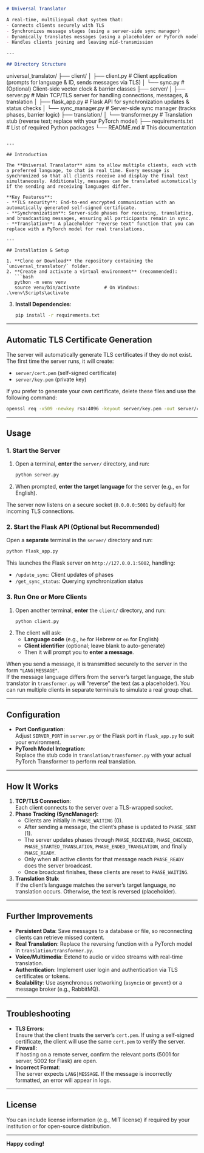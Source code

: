 ```markdown
# Universal Translator

A real-time, multilingual chat system that:
- Connects clients securely with TLS
- Synchronizes message stages (using a server-side sync manager)
- Dynamically translates messages (using a placeholder or PyTorch model)
- Handles clients joining and leaving mid-transmission

---

## Directory Structure

```
universal_translator/
├── client/
│   ├── client.py         # Client application (prompts for language & ID, sends messages via TLS)
│   └── sync.py           # (Optional) Client-side vector clock & barrier classes
├── server/
│   ├── server.py         # Main TCP/TLS server for handling connections, messages, & translation
│   ├── flask_app.py      # Flask API for synchronization updates & status checks
│   └── sync_manager.py   # Server-side sync manager (tracks phases, barrier logic)
├── translation/
│   └── transformer.py    # Translation stub (reverse text; replace with your PyTorch model)
├── requirements.txt      # List of required Python packages
└── README.md             # This documentation
```

---

## Introduction

The **Universal Translator** aims to allow multiple clients, each with a preferred language, to chat in real time. Every message is synchronized so that all clients receive and display the final text simultaneously. Additionally, messages can be translated automatically if the sending and receiving languages differ.

**Key Features**:
- **TLS security**: End-to-end encrypted communication with an automatically generated self-signed certificate.
- **Synchronization**: Server-side phases for receiving, translating, and broadcasting messages, ensuring all participants remain in sync.
- **Translation**: A placeholder "reverse text" function that you can replace with a PyTorch model for real translations.

---

## Installation & Setup

1. **Clone or Download** the repository containing the `universal_translator/` folder.
2. **Create and activate a virtual environment** (recommended):
   ```bash
   python -m venv venv
   source venv/bin/activate         # On Windows: .\venv\Scripts\activate
   ```
3. **Install Dependencies**:
   ```bash
   pip install -r requirements.txt
   ```

---

## Automatic TLS Certificate Generation

The server will automatically generate TLS certificates if they do not exist. The first time the server runs, it will create:
- `server/cert.pem` (self-signed certificate)
- `server/key.pem` (private key)

If you prefer to generate your own certificate, delete these files and use the following command:
   ```bash
   openssl req -x509 -newkey rsa:4096 -keyout server/key.pem -out server/cert.pem -days 365 -nodes
   ```

---

## Usage

### 1. Start the Server

1. Open a terminal, **enter** the `server/` directory, and run:
   ```bash
   python server.py
   ```
2. When prompted, **enter the target language** for the server (e.g., `en` for English).

The server now listens on a secure socket (`0.0.0.0:5001` by default) for incoming TLS connections.  

### 2. Start the Flask API (Optional but Recommended)

Open a **separate** terminal in the `server/` directory and run:
```bash
python flask_app.py
```
This launches the Flask server on `http://127.0.0.1:5002`, handling:
- `/update_sync`: Client updates of phases
- `/get_sync_status`: Querying synchronization status

### 3. Run One or More Clients

1. Open another terminal, **enter** the `client/` directory, and run:
   ```bash
   python client.py
   ```
2. The client will ask:
   - **Language code** (e.g., `he` for Hebrew or `en` for English)
   - **Client identifier** (optional; leave blank to auto-generate)
   - Then it will prompt you to **enter a message**.

When you send a message, it is transmitted securely to the server in the form `"LANG|MESSAGE"`.  
If the message language differs from the server’s target language, the stub translator in `transformer.py` will “reverse” the text (as a placeholder). You can run multiple clients in separate terminals to simulate a real group chat.

---

## Configuration

- **Port Configuration**:  
  Adjust `SERVER_PORT` in `server.py` or the Flask port in `flask_app.py` to suit your environment.
- **PyTorch Model Integration**:  
  Replace the stub code in `translation/transformer.py` with your actual PyTorch Transformer to perform real translation.

---

## How It Works

1. **TCP/TLS Connection**:  
   Each client connects to the server over a TLS-wrapped socket.  
2. **Phase Tracking (SyncManager)**:  
   - Clients are initially in `PHASE_WAITING` (0).  
   - After sending a message, the client’s phase is updated to `PHASE_SENT` (1).  
   - The server updates phases through `PHASE_RECEIVED`, `PHASE_CHECKED`, `PHASE_STARTED_TRANSLATION`, `PHASE_ENDED_TRANSLATION`, and finally `PHASE_READY`.  
   - Only when **all** active clients for that message reach `PHASE_READY` does the server broadcast.  
   - Once broadcast finishes, these clients are reset to `PHASE_WAITING`.  
3. **Translation Stub**:  
   If the client’s language matches the server’s target language, no translation occurs. Otherwise, the text is reversed (placeholder).  

---

## Further Improvements

- **Persistent Data**: Save messages to a database or file, so reconnecting clients can retrieve missed content.
- **Real Translation**: Replace the reversing function with a PyTorch model in `translation/transformer.py`.
- **Voice/Multimedia**: Extend to audio or video streams with real-time translation.
- **Authentication**: Implement user login and authentication via TLS certificates or tokens.
- **Scalability**: Use asynchronous networking (`asyncio` or `gevent`) or a message broker (e.g., RabbitMQ).

---

## Troubleshooting

- **TLS Errors**:  
  Ensure that the client trusts the server’s `cert.pem`. If using a self-signed certificate, the client will use the same `cert.pem` to verify the server.
- **Firewall**:  
  If hosting on a remote server, confirm the relevant ports (5001 for server, 5002 for Flask) are open.
- **Incorrect Format**:  
  The server expects `LANG|MESSAGE`. If the message is incorrectly formatted, an error will appear in logs.

---

## License

You can include license information (e.g., MIT license) if required by your institution or for open-source distribution.

---

**Happy coding!**
```
